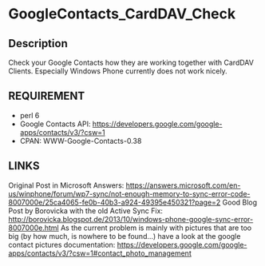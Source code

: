 # GoogleContacts_CardDAV_Check #

## Description ##
Check your Google Contacts how they are working together with CardDAV Clients. Especially Windows Phone currently does not work nicely.

## REQUIREMENT ##

* perl 6
* Google Contacts API: https://developers.google.com/google-apps/contacts/v3/?csw=1
* CPAN: WWW-Google-Contacts-0.38


## LINKS ##

 Original Post in Microsoft Answers: https://answers.microsoft.com/en-us/winphone/forum/wp7-sync/not-enough-memory-to-sync-error-code-8007000e/25ca4065-fe0b-40b3-a924-49395e450321?page=2
 Good Blog Post by Borovicka with the old Active Sync Fix: http://borovicka.blogspot.de/2013/10/windows-phone-google-sync-error-8007000e.html
 As the current problem is mainly with pictures that are too big (by how much, is nowhere to be found...) have a look at the google contact pictures documentation: https://developers.google.com/google-apps/contacts/v3/?csw=1#contact_photo_management